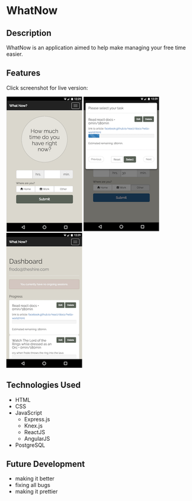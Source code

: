 # WhatNow

## Description
  WhatNow is an application aimed to help make managing your free time easier.

## Features
  Click screenshot for live version:

  [![WhatNow: Time Input](/public/images/q3-time-input.png)](https://whatnowapp.herokuapp.com/) [![WhatNow: Task Select](/public/images/q3-task-select.png)](https://whatnowapp.herokuapp.com/) [![WhatNow: Dashboard](/public/images/q3-dashboard.png)](https://whatnowapp.herokuapp.com/)

## Technologies Used

  * HTML
  * CSS
  * JavaScript
    * Express.js
    * Knex.js
    * ReactJS
    * AngularJS
  * PostgreSQL

## Future Development

  * making it better
  * fixing all bugs
  * making it prettier

